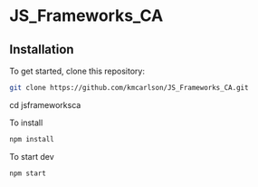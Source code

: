 # JS_Frameworks_CA



## Installation

To get started, clone this repository:

```bash
git clone https://github.com/kmcarlson/JS_Frameworks_CA.git
```
cd jsframeworksca


To install
```bash
npm install
```

To start dev
```bash
npm start
```